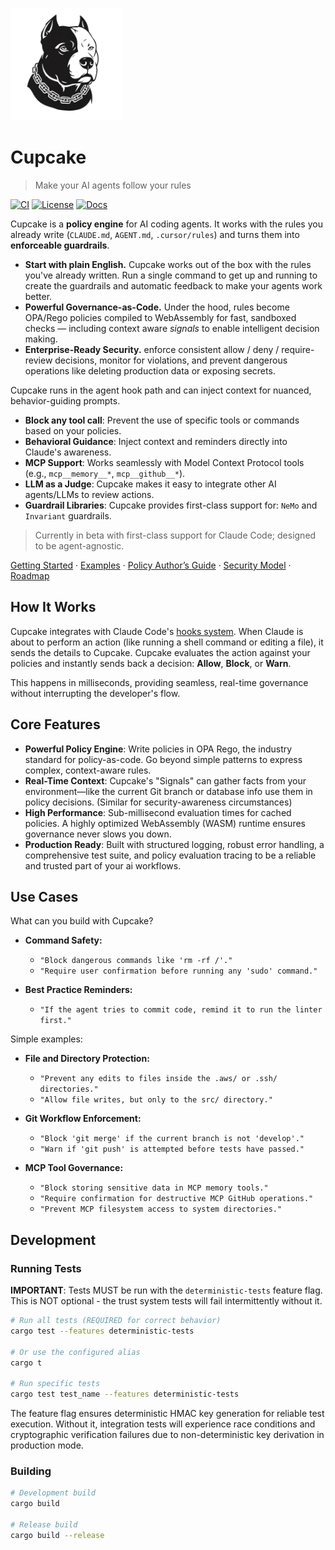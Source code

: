 <p align="left">
  <picture>
    <source srcset="assets/cupcake-dark.png" media="(prefers-color-scheme: dark)">
    <img src="assets/cupcake.png" alt="Cupcake logo" width="180">
  </picture>
</p>

# Cupcake

> Make your AI agents follow your rules

[![CI](https://img.shields.io/github/actions/workflow/status/ORG/REPO/ci.yml?label=CI)](https://github.com/ORG/REPO/actions)
[![License](https://img.shields.io/badge/license-MIT-blue)](LICENSE)
[![Docs](https://img.shields.io/badge/docs-Start%20here-brightgreen)](./docs/README.md)

Cupcake is a **policy engine** for AI coding agents. It works with the rules you already write (`CLAUDE.md`, `AGENT.md`, `.cursor/rules`) and turns them into **enforceable guardrails**.

- **Start with plain English.** Cupcake works out of the box with the rules you've already written. Run a single command to get up and running to create the guardrails and automatic feedback to make your agents work better.
- **Powerful Governance-as-Code.** Under the hood, rules become OPA/Rego policies compiled to WebAssembly for fast, sandboxed checks — including context aware _signals_ to enable intelligent decision making.
- **Enterprise-Ready Security.** enforce consistent allow / deny / require-review decisions, monitor for violations, and prevent dangerous operations like deleting production data or exposing secrets.

Cupcake runs in the agent hook path and can inject context for nuanced, behavior-guiding prompts.

- **Block any tool call**: Prevent the use of specific tools or commands based on your policies.
- **Behavioral Guidance**: Inject context and reminders directly into Claude's awareness.
- **MCP Support**: Works seamlessly with Model Context Protocol tools (e.g., `mcp__memory__*`, `mcp__github__*`).
- **LLM as a Judge**: Cupcake makes it easy to integrate other AI agents/LLMs to review actions.
- **Guardrail Libraries**: Cupcake provides first-class support for: `NeMo` and `Invariant` guardrails.

> Currently in beta with first-class support for Claude Code; designed to be agent-agnostic.

[Getting Started](#getting-started) · [Examples](./examples) · [Policy Author’s Guide](./POLICIES.md) · [Security Model](./docs/SECURITY.md) · [Roadmap](./ROADMAP.md)

## How It Works

Cupcake integrates with Claude Code's [hooks system](https://docs.anthropic.com/claude-code/docs/hooks-guide). When Claude is about to perform an action (like running a shell command or editing a file), it sends the details to Cupcake. Cupcake evaluates the action against your policies and instantly sends back a decision: **Allow**, **Block**, or **Warn**.

This happens in milliseconds, providing seamless, real-time governance without interrupting the developer's flow.

## Core Features

- **Powerful Policy Engine**: Write policies in OPA Rego, the industry standard for policy-as-code. Go beyond simple patterns to express complex, context-aware rules.
- **Real-Time Context**: Cupcake's "Signals" can gather facts from your environment—like the current Git branch or database info use them in policy decisions. (Similar for security-awareness circumstances)
- **High Performance**: Sub-millisecond evaluation times for cached policies. A highly optimized WebAssembly (WASM) runtime ensures governance never slows you down.
- **Production Ready**: Built with structured logging, robust error handling, a comprehensive test suite, and policy evaluation tracing to be a reliable and trusted part of your ai workflows.

## Use Cases

What can you build with Cupcake?

- **Command Safety:**

  - `"Block dangerous commands like 'rm -rf /'."`
  - `"Require user confirmation before running any 'sudo' command."`

- **Best Practice Reminders:**
  - `"If the agent tries to commit code, remind it to run the linter first."`

Simple examples:

- **File and Directory Protection:**

  - `"Prevent any edits to files inside the .aws/ or .ssh/ directories."`
  - `"Allow file writes, but only to the src/ directory."`

- **Git Workflow Enforcement:**

  - `"Block 'git merge' if the current branch is not 'develop'."`
  - `"Warn if 'git push' is attempted before tests have passed."`

- **MCP Tool Governance:**

  - `"Block storing sensitive data in MCP memory tools."`
  - `"Require confirmation for destructive MCP GitHub operations."`
  - `"Prevent MCP filesystem access to system directories."`

## Development

### Running Tests

**IMPORTANT**: Tests MUST be run with the `deterministic-tests` feature flag. This is NOT optional - the trust system tests will fail intermittently without it.

```bash
# Run all tests (REQUIRED for correct behavior)
cargo test --features deterministic-tests

# Or use the configured alias
cargo t

# Run specific tests
cargo test test_name --features deterministic-tests
```

The feature flag ensures deterministic HMAC key generation for reliable test execution. Without it, integration tests will experience race conditions and cryptographic verification failures due to non-deterministic key derivation in production mode.

### Building

```bash
# Development build
cargo build

# Release build
cargo build --release
```
